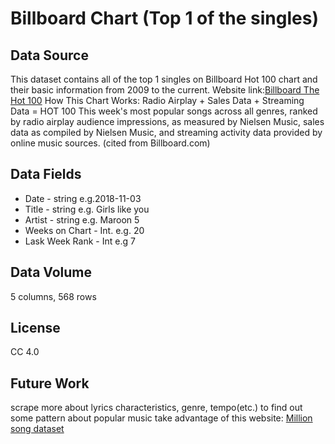 # Billboard Chart (Top 1 of the singles)
## Data Source
This dataset contains all of the top 1 singles on Billboard Hot 100 chart and their basic information from 2009 to the current.
Website link:[Billboard The Hot 100](https://www.billboard.com/charts/hot-100)
How This Chart Works:
Radio Airplay + Sales Data + Streaming Data = HOT 100
This week's most popular songs across all genres, ranked by radio airplay audience impressions, as measured by Nielsen Music, sales data as compiled by Nielsen Music, and streaming activity data provided by online music sources. (cited from Billboard.com)
## Data Fields
* Date - string e.g.2018-11-03
* Title - string e.g. Girls like you
* Artist - string e.g. Maroon 5
* Weeks on Chart - Int. e.g. 20
* Lask Week Rank - Int e.g  7
## Data Volume
5 columns, 568 rows
## License
CC 4.0
## Future Work
scrape more about lyrics characteristics, genre, tempo(etc.) to find out some pattern about popular music
take advantage of this website: [Million song dataset](https://labrosa.ee.columbia.edu/millionsong/)
